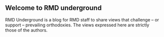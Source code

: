 ## Welcome to RMD underground

RMD Underground is a blog for RMD staff to share views that challenge – or support – prevailing orthodoxies. The views expressed here are strictly those of the authors.
